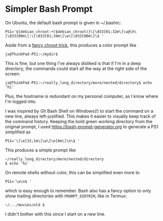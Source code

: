 # Simpler Bash Prompt

On Ubuntu, the default bash prompt is given in ~/.bashrc: 

    PS1='${debian_chroot:+($debian_chroot)}\[\033[01;32m\]\u@\h\[\033[00m\]:\[\033[01;34m\]\w\[\033[00m\]\$ '

Aside from a [fancy chroot trick](https://askubuntu.com/a/372862), this produces a color prompt like

    jx@ThinkPad-P51:~/mydir$ 

This is fine, but one thing I've always disliked is that if I'm in a deep directory, the commands could start all the way at the right side of the screen:

    jx@ThinkPad-P51:~/really_long_directory/more/nested/directory$ echo 'hi'

Plus, the hostname is redundant on my personal computer, as I know where I'm logged into. 

I was inspired by Git Bash Shell on Windows(!) to start the command on a new line, always left-justified. This makes it easier to visually keep track of the command history. Keeping the bold green working directory from the original prompt, I used https://bash-prompt-generator.org to generate a PS1 simplified as 

    PS1='\[\e[32;1m\]\w\[\e[0m\]\n\$ '

This produces a simple prompt like

    ~/really_long_directory/more/nested/directory
    $ echo 'hi'

On remote shells without color, this can be simplified even more to

    PS1='\w\n$ '

which is easy enough to remember. Bash also has a fancy option to only show trailing directories with `PROMPT_DIRTRIM`, like in Termux:

    ~/.../movies/old $ 

I didn't bother with this since I start on a new line.
